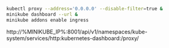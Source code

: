 ```bash
kubectl proxy --address='0.0.0.0' --disable-filter=true &
minikube dashboard --url &
minikube addons enable ingress
```
http://%MINIKUBE_IP%:8001/api/v1/namespaces/kube-system/services/http:kubernetes-dashboard:/proxy/
